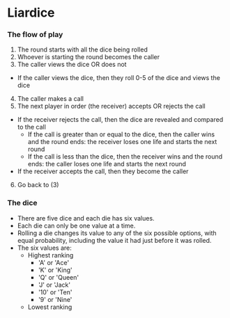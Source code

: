 # Liardice

### The flow of play

1. The round starts with all the dice being rolled
2. Whoever is starting the round becomes the caller
3. The caller views the dice OR does not
  - If the caller views the dice, then they roll 0-5 of the dice and views the dice
4. The caller makes a call
5. The next player in order (the receiver) accepts OR rejects the call
  - If the receiver rejects the call, then the dice are revealed and compared to the call
    - If the call is greater than or equal to the dice, then the caller wins and the round ends: the receiver loses one life and starts the next round
    - If the call is less than the dice, then the receiver wins and the round ends: the caller loses one life and starts the next round
  - If the receiver accepts the call, then they become the caller
6. Go back to (3)

### The dice

- There are five dice and each die has six values.
- Each die can only be one value at a time.
- Rolling a die changes its value to any of the six possible options, with equal probability, including the value it had just before it was rolled.
- The six values are:
  - Highest ranking
    - 'A' or 'Ace'
    - 'K' or 'King'
    - 'Q' or 'Queen'
    - 'J' or 'Jack'
    - '10' or 'Ten'
    - '9' or 'Nine'
  - Lowest ranking